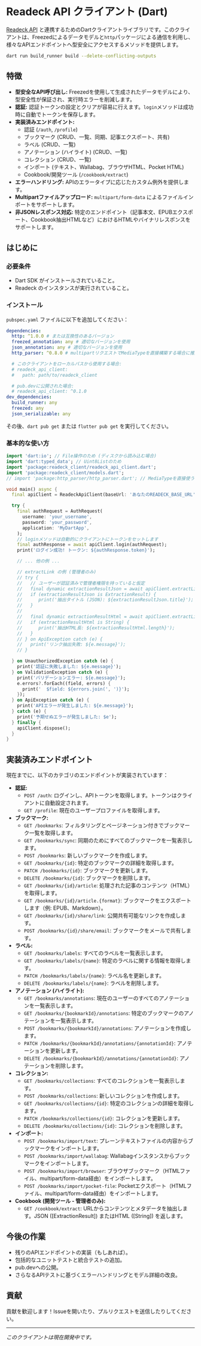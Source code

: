 # Readeck API クライアント (Dart)

[Readeck API](https://github.com/readeck/readeck) と連携するためのDartクライアントライブラリです。このクライアントは、Freezedによるデータモデルと`http`パッケージによる通信を利用し、様々なAPIエンドポイントへ型安全にアクセスするメソッドを提供します。
```bash
dart run build_runner build --delete-conflicting-outputs
```
## 特徴

*   **型安全なAPI呼び出し:** Freezedを使用して生成されたデータモデルにより、型安全性が保証され、実行時エラーを削減します。
*   **認証:** 認証トークンの設定とクリアが容易に行えます。`login`メソッドは成功時に自動でトークンを保存します。
*   **実装済みエンドポイント:**
    *   認証 (`/auth`, `/profile`)
    *   ブックマーク (CRUD、一覧、同期、記事エクスポート、共有)
    *   ラベル (CRUD、一覧)
    *   アノテーション (ハイライト) (CRUD、一覧)
    *   コレクション (CRUD、一覧)
    *   インポート (テキスト、Wallabag、ブラウザHTML、Pocket HTML)
    *   Cookbook/開発ツール (`/cookbook/extract`)
*   **エラーハンドリング:** APIのエラータイプに応じたカスタム例外を提供します。
*   **Multipartファイルアップロード:** `multipart/form-data` によるファイルインポートをサポートします。
*   **非JSONレスポンス対応:** 特定のエンドポイント（記事本文、EPUBエクスポート、Cookbook抽出HTMLなど）におけるHTMLやバイナリレスポンスをサポートします。

## はじめに

### 必要条件

*   Dart SDK がインストールされていること。
*   Readeck のインスタンスが実行されていること。

### インストール

`pubspec.yaml` ファイルに以下を追加してください：

```yaml
dependencies:
  http: ^1.0.0 # または互換性のあるバージョン
  freezed_annotation: any # 適切なバージョンを使用
  json_annotation: any # 適切なバージョンを使用
  http_parser: ^0.8.0 # multipartリクエストでMediaTypeを直接構築する場合に推奨

  # このクライアントをローカルパスから使用する場合:
  # readeck_api_client:
  #   path: path/to/readeck_client

  # pub.devに公開された場合:
  # readeck_api_client: ^0.1.0
dev_dependencies:
  build_runner: any
  freezed: any
  json_serializable: any
```

その後、`dart pub get` または `flutter pub get` を実行してください。

### 基本的な使い方

```dart
import 'dart:io'; // File操作のため (ディスクから読み込む場合)
import 'dart:typed_data'; // Uint8Listのため
import 'package:readeck_client/readeck_api_client.dart';
import 'package:readeck_client/models.dart';
// import 'package:http_parser/http_parser.dart'; // MediaTypeを直接使う場合に必要

void main() async {
  final apiClient = ReadeckApiClient(baseUrl: 'あなたのREADECK_BASE_URL');

  try {
    final authRequest = AuthRequest(
      username: 'your_username',
      password: 'your_password',
      application: 'MyDartApp',
    );
    // loginメソッドは自動的にクライアントにトークンをセットします
    final authResponse = await apiClient.login(authRequest);
    print('ログイン成功! トークン: ${authResponse.token}');

    // ... 他の例 ...

    // extractLink の例 (管理者のみ)
    // try {
    //   // ユーザーが認証済みで管理者権限を持っていると仮定
    //   final dynamic extractionResultJson = await apiClient.extractLink('https://example.com/article');
    //   if (extractionResultJson is ExtractionResult) {
    //      print('抽出タイトル (JSON): ${extractionResultJson.title}');
    //   }
    //
    //   final dynamic extractionResultHtml = await apiClient.extractLink('https://example.com/article', acceptType: 'text/html');
    //   if (extractionResultHtml is String) {
    //      print('抽出HTML長: ${extractionResultHtml.length}');
    //   }
    // } on ApiException catch (e) {
    //   print('リンク抽出失敗: ${e.message}');
    // }

  } on UnauthorizedException catch (e) {
    print('認証に失敗しました: ${e.message}');
  } on ValidationException catch (e) {
    print('バリデーションエラー: ${e.message}');
    e.errors?.forEach((field, errors) {
      print('  $field: ${errors.join(', ')}');
    });
  } on ApiException catch (e) {
    print('APIエラーが発生しました: ${e.message}');
  } catch (e) {
    print('予期せぬエラーが発生しました: $e');
  } finally {
    apiClient.dispose();
  }
}
```

## 実装済みエンドポイント

現在までに、以下のカテゴリのエンドポイントが実装されています：

*   **認証:**
    *   `POST /auth`: ログインし、APIトークンを取得します。トークンはクライアントに自動設定されます。
    *   `GET /profile`: 現在のユーザープロファイルを取得します。
*   **ブックマーク:**
    *   `GET /bookmarks`: フィルタリングとページネーション付きでブックマーク一覧を取得します。
    *   `GET /bookmarks/sync`: 同期のためにすべてのブックマークを一覧表示します。
    *   `POST /bookmarks`: 新しいブックマークを作成します。
    *   `GET /bookmarks/{id}`: 特定のブックマークの詳細を取得します。
    *   `PATCH /bookmarks/{id}`: ブックマークを更新します。
    *   `DELETE /bookmarks/{id}`: ブックマークを削除します。
    *   `GET /bookmarks/{id}/article`: 処理された記事のコンテンツ（HTML）を取得します。
    *   `GET /bookmarks/{id}/article.{format}`: ブックマークをエクスポートします（例: EPUB、Markdown）。
    *   `GET /bookmarks/{id}/share/link`: 公開共有可能なリンクを作成します。
    *   `POST /bookmarks/{id}/share/email`: ブックマークをメールで共有します。
*   **ラベル:**
    *   `GET /bookmarks/labels`: すべてのラベルを一覧表示します。
    *   `GET /bookmarks/labels/{name}`: 特定のラベルに関する情報を取得します。
    *   `PATCH /bookmarks/labels/{name}`: ラベル名を更新します。
    *   `DELETE /bookmarks/labels/{name}`: ラベルを削除します。
*   **アノテーション (ハイライト):**
    *   `GET /bookmarks/annotations`: 現在のユーザーのすべてのアノテーションを一覧表示します。
    *   `GET /bookmarks/{bookmarkId}/annotations`: 特定のブックマークのアノテーションを一覧表示します。
    *   `POST /bookmarks/{bookmarkId}/annotations`: アノテーションを作成します。
    *   `PATCH /bookmarks/{bookmarkId}/annotations/{annotationId}`: アノテーションを更新します。
    *   `DELETE /bookmarks/{bookmarkId}/annotations/{annotationId}`: アノテーションを削除します。
*   **コレクション:**
    *   `GET /bookmarks/collections`: すべてのコレクションを一覧表示します。
    *   `POST /bookmarks/collections`: 新しいコレクションを作成します。
    *   `GET /bookmarks/collections/{id}`: 特定のコレクションの詳細を取得します。
    *   `PATCH /bookmarks/collections/{id}`: コレクションを更新します。
    *   `DELETE /bookmarks/collections/{id}`: コレクションを削除します。
*   **インポート:**
    *   `POST /bookmarks/import/text`: プレーンテキストファイルの内容からブックマークをインポートします。
    *   `POST /bookmarks/import/wallabag`: Wallabagインスタンスからブックマークをインポートします。
    *   `POST /bookmarks/import/browser`: ブラウザブックマーク（HTMLファイル、multipart/form-data経由）をインポートします。
    *   `POST /bookmarks/import/pocket-file`: Pocketエクスポート（HTMLファイル、multipart/form-data経由）をインポートします。
*   **Cookbook (開発ツール - 管理者のみ):**
    *   `GET /cookbook/extract`: URLからコンテンツとメタデータを抽出します。JSON ([ExtractionResult]) またはHTML ([String]) を返します。

## 今後の作業

*   残りのAPIエンドポイントの実装（もしあれば）。
*   包括的なユニットテストと統合テストの追加。
*   pub.devへの公開。
*   さらなるAPIテストに基づくエラーハンドリングとモデル詳細の改良。

## 貢献

貢献を歓迎します！Issueを開いたり、プルリクエストを送信したりしてください。

---

*このクライアントは現在開発中です。*
